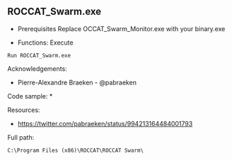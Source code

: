 ## ROCCAT_Swarm.exe

* Prerequisites
Replace OCCAT_Swarm_Monitor.exe with your binary.exe

* Functions: Execute

```
Run ROCCAT_Swarm.exe    
```

Acknowledgements:
* Pierre-Alexandre Braeken - @pabraeken

Code sample:
* 

Resources:
* https://twitter.com/pabraeken/status/994213164484001793

Full path:
```
C:\Program Files (x86)\ROCCAT\ROCCAT Swarm\
```
